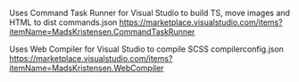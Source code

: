 Uses Command Task Runner for Visual Studio to build TS, move images and HTML to dist
commands.json
https://marketplace.visualstudio.com/items?itemName=MadsKristensen.CommandTaskRunner

Uses Web Compiler for Visual Studio to compile SCSS
compilerconfig.json
https://marketplace.visualstudio.com/items?itemName=MadsKristensen.WebCompiler
